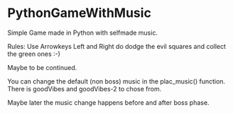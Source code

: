 # PythonGameWithMusic
Simple Game made in Python with selfmade music.

Rules:
Use Arrowkeys Left and Right do dodge the evil squares and collect the green ones :-)

Maybe to be continued.

You can change the default (non boss) music in the plac_music() function.
There is goodVibes and goodVibes-2 to chose from.

Maybe later the music change happens before and after boss phase.
